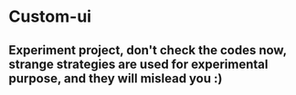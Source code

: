 # Custom-ui

## Experiment project, don't check the codes now, strange strategies are used for experimental purpose, and they will mislead you :) 
